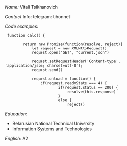 *Name:* Vitali Tsikhanovich

*Contact* Info: telegram: tihonnet



*Code examples:*
```
 function calc() {

        return new Promise(function(resolve, reject){
            let request = new XMLHttpRequest()
            request.open("GET", "current.json")
        
            request.setRequestHeader('Content-type', 'application/json; charset=utf-8');
            request.send()
        
            request.onload = function() {
                if(request.readyState === 4) {
                        if(request.status == 200) {
                            resolve(this.response)
                        }
                        else {
                            reject()
```

*Education:* 
* Belarusian National Technical University
* Information Systems and Technologies
              
*English:* A2